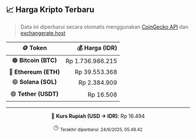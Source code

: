 

<!-- HARGA_KRIPTO -->
## 📈 Harga Kripto Terbaru

> Data ini diperbarui secara otomatis menggunakan [CoinGecko API](https://www.coingecko.com/) dan [exchangerate.host](https://exchangerate.host/)

<div align="center">

| 🪙 Token | 💰 Harga (IDR) |
|:------:|---------------:|
| 🟠 **Bitcoin (BTC)**   | Rp 1.736.986.215 |
| 🔵 **Ethereum (ETH)**  | Rp 39.553.368 |
| 🟣 **Solana (SOL)**    | Rp 2.384.909 |
| 🟢 **Tether (USDT)**   | Rp 16.508 |

---

💱 **Kurs Rupiah (USD → IDR)**: Rp 16.494

🕒 <sub>Terakhir diperbarui: 24/6/2025, 05.49.42</sub>

</div>
<!-- /HARGA_KRIPTO -->